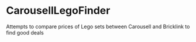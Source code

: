 # CarousellLegoFinder
Attempts to compare prices of Lego sets between Carousell and Bricklink to find good deals
